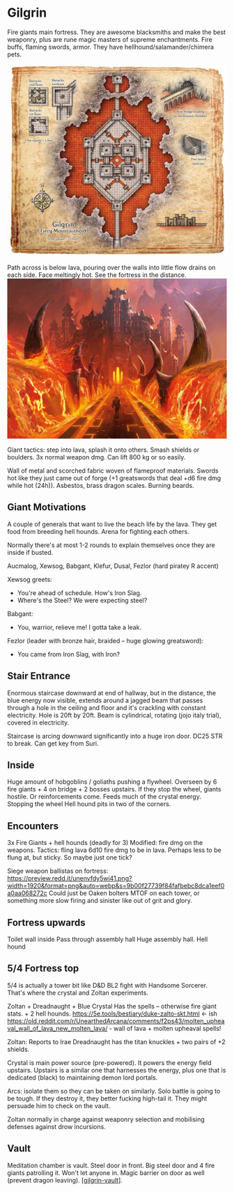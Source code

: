 # Gilgrin
Fire giants main fortress. They are awesome blacksmiths and make the best weaponry, plus are rune magic masters of supreme enchantments. Fire buffs, flaming swords, armor. They have hellhound/salamander/chimera pets.

![](gilgrin-map.png)

Path across is below lava, pouring over the walls into little flow drains on each side. Face meltingly hot. See the fortress in the distance.
![](gilgrin-front.jpeg)

Giant tactics: step into lava, splash it onto others. Smash shields or boulders. 3x normal weapon dmg. Can lift 800 kg or so easily.

Wall of metal and scorched fabric woven of flameproof materials. Swords hot like they just came out of forge (+1 greatswords that deal +d6 fire dmg while hot (24h)). Asbestos, brass dragon scales. Burning beards.

## Giant Motivations
A couple of generals that want to live the beach life by the lava. They get food from breeding hell hounds. Arena for fighting each others.

Normally there's at most 1-2 rounds to explain themselves once they are inside if busted.

Aucmalog, Xewsog, Babgant, Klefur, Dusal, Fezlor (hard piratey R accent)

Xewsog greets:
- You're ahead of schedule. How's Iron Slag.
- Where's the Steel? We were expecting steel?

Babgant:
- You, warrior, relieve me! I gotta take a leak.

Fezlor (leader with bronze hair, braided – huge glowing greatsword):
- You came from Iron Slag, with Iron?

## Stair Entrance
Enormous staircase downward at end of hallway, but in the distance, the blue energy now visible, extends around a jagged beam that passes through a hole in the ceiling and floor and it's crackling with constant electricity. Hole is 20ft by 20ft. Beam is cylindrical, rotating (jojo italy trial), covered in electricity.

Staircase is arcing downward significantly into a huge iron door. DC25 STR to break. Can get key from Suri.

## Inside
Huge amount of hobgoblins  / goliaths pushing a flywheel. Overseen by 6 fire giants + 4 on bridge + 2 bosses upstairs.
If they stop the wheel, giants hostile. Or reinforcements come.
Feeds much of the crystal energy. Stopping the wheel
Hell hound pits in two of the corners.

## Encounters
3x Fire Giants + hell hounds (deadly for 3)
Modified: fire dmg on the weapons.
Tactics: fling lava 6d10 fire dmg to be in lava. Perhaps less to be flung at, but sticky. So maybe just one tick?

Siege weapon ballistas on fortress: https://preview.redd.it/unenvfdy5wi41.png?width=1920&format=png&auto=webp&s=9b00f27739f84fafbebc8dca1eef0a0aa068272c
Could just be Oaken bolters MTOF on each tower, or something more slow firing and sinister like out of grit and glory.

## Fortress upwards
Toilet wall inside
Pass through assembly hall
Huge assembly hall. Hell hound

## 5/4 Fortress top
5/4 is actually a tower bit like D&D BL2 fight with Handsome Sorcerer. That's where the crystal and Zoltan experiments.

Zoltan + Dreadnaught + Blue Crystal
Has the spells – otherwise fire giant stats. + 2 hell hounds.
https://5e.tools/bestiary/duke-zalto-skt.html <- ish
https://old.reddit.com/r/UnearthedArcana/comments/f2ps43/molten_upheaval_wall_of_lava_new_molten_lava/ - wall of lava + molten upheaval spells!

Zoltan: Reports to Irae
Dreadnaught has the titan knuckles + two pairs of +2 shields.

Crystal is main power source (pre-powered). It powers the energy field upstairs.
Upstairs is a similar one that harnesses the energy, plus one that is dedicated (black) to maintaining demon lord portals.

Arcs: isolate them so they can be taken on similarly. Solo battle is going to be tough.
If they destroy it, they better fucking high-tail it. They might persuade him to check on the vault.

Zoltan normally in charge against weaponry selection and mobilising defenses against drow incursions.

## Vault
Meditation chamber is vault. Steel door in front.
Big steel door and 4 fire giants patrolling it. Won't let anyone in. Magic barrier on door as well (prevent dragon leaving).
[[gilgrin-vault]].


[//begin]: # "Autogenerated link references for markdown compatibility"
[gilgrin-vault]: gilgrin-vault "Gilgrin Vault"
[//end]: # "Autogenerated link references"
